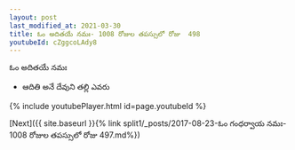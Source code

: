 ```yaml
---
layout: post
last_modified_at: 2021-03-30
title: ఓం అదితయే నమః- 1008 రోజుల తపస్సులో రోజు  498
youtubeId: cZggcoLAdy8
---
```

 
 
 ఓం అదితయే నమః  
 
 -  ఆదితి అనే దేవుని తల్లి ఎవరు 
 
  
 
  
 
 
 
 
 
 


{% include youtubePlayer.html id=page.youtubeId %}
 
[Next]({{ site.baseurl }}{% link  split1/_posts/2017-08-23-ఓం గంధర్వాయ నమః- 1008 రోజుల తపస్సులో రోజు  497.md%})
 
